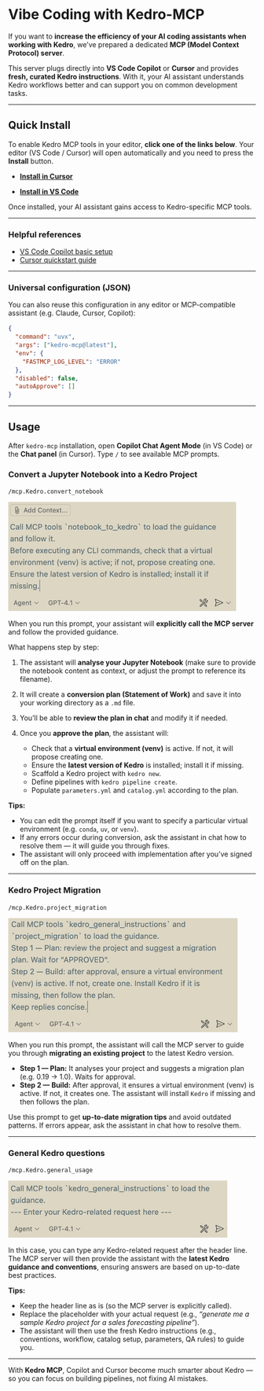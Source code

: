 # Vibe Coding with Kedro-MCP

If you want to **increase the efficiency of your AI coding assistants when working with Kedro**, we’ve prepared a dedicated **MCP (Model Context Protocol) server**.

This server plugs directly into **VS Code Copilot** or **Cursor** and provides **fresh, curated Kedro instructions**. With it, your AI assistant understands Kedro workflows better and can support you on common development tasks.

---

## Quick Install

To enable Kedro MCP tools in your editor, **click one of the links below**.
Your editor (VS Code / Cursor) will open automatically and you need to press the **Install** button.

- [**Install in Cursor**](https://cursor.com/en/install-mcp?name=Kedro&config=eyJjb21tYW5kIjoidXZ4IiwiYXJncyI6WyJrZWRyby1tY3BAbGF0ZXN0Il0sImVudiI6eyJGQVNNQ1BfTE9HX0xFVkVMIjoiRVJST1IifSwiZGlzYWJsZWQiOmZhbHNlLCJhdXRvQXBwcm92ZSI6W119)


- [**Install in VS Code**](https://insiders.vscode.dev/redirect/mcp/install?name=Kedro&config=%7B%22command%22%3A%22uvx%22%2C%22args%22%3A%5B%22kedro-mcp%40latest%22%5D%2C%22env%22%3A%7B%22FASTMCP_LOG_LEVEL%22%3A%22ERROR%22%7D%2C%22disabled%22%3Afalse%2C%22autoApprove%22%3A%5B%5D%7D)


Once installed, your AI assistant gains access to Kedro-specific MCP tools.

---

### Helpful references
- [VS Code Copilot basic setup](https://code.visualstudio.com/docs/copilot/setup)
- [Cursor quickstart guide](https://cursor.com/docs/get-started/quickstart)

---

### Universal configuration (JSON)

You can also reuse this configuration in any editor or MCP-compatible assistant (e.g. Claude, Cursor, Copilot):

```json
{
  "command": "uvx",
  "args": ["kedro-mcp@latest"],
  "env": {
    "FASTMCP_LOG_LEVEL": "ERROR"
  },
  "disabled": false,
  "autoApprove": []
}
```

---

## Usage

After `kedro-mcp` installation, open **Copilot Chat Agent Mode** (in VS Code) or the **Chat panel** (in Cursor).
Type `/` to see available MCP prompts.

### Convert a Jupyter Notebook into a Kedro Project

```text
/mcp.Kedro.convert_notebook
```

![](../meta/images/mcp_notebook_convertion.png)

When you run this prompt, your assistant will **explicitly call the MCP server** and follow the provided guidance.

What happens step by step:

1. The assistant will **analyse your Jupyter Notebook**
   (make sure to provide the notebook content as context,
   or adjust the prompt to reference its filename).

2. It will create a **conversion plan (Statement of Work)**
   and save it into your working directory as a `.md` file.

3. You’ll be able to **review the plan in chat** and modify it if needed.

4. Once you **approve the plan**, the assistant will:

    - Check that a **virtual environment (venv)** is active.
      If not, it will propose creating one.
    - Ensure the **latest version of Kedro** is installed; install it if missing.
    - Scaffold a Kedro project with `kedro new`.
    - Define pipelines with `kedro pipeline create`.
    - Populate `parameters.yml` and `catalog.yml` according to the plan.

**Tips:**

- You can edit the prompt itself if you want to specify a particular virtual environment (e.g. `conda`, `uv`, or `venv`).
- If any errors occur during conversion, ask the assistant in chat how to resolve them — it will guide you through fixes.
- The assistant will only proceed with implementation after you’ve signed off on the plan.

---

### Kedro Project Migration

```text
/mcp.Kedro.project_migration
```

![](../meta/images/mcp_migration.png)

When you run this prompt, the assistant will call the MCP server to guide you through **migrating an existing project** to the latest Kedro version.

- **Step 1 — Plan:** It analyses your project and suggests a migration plan (e.g. 0.19 → 1.0). Waits for approval.
- **Step 2 — Build:** After approval, it ensures a virtual environment (venv) is active. If not, it creates one. The assistant will install `Kedro` if missing and then follows the plan.

Use this prompt to get **up-to-date migration tips** and avoid outdated patterns. If errors appear, ask the assistant in chat how to resolve them.


---

### General Kedro questions
```text
/mcp.Kedro.general_usage
```

![](../meta/images/mcp_general_guidance.png)

In this case, you can type any Kedro-related request after the header line.
The MCP server will then provide the assistant with the **latest Kedro guidance and conventions**, ensuring answers are based on up-to-date best practices.

**Tips:**

- Keep the header line as is (so the MCP server is explicitly called).
- Replace the placeholder with your actual request
  (e.g., *“generate me a sample Kedro project for a sales forecasting pipeline”*).
- The assistant will then use the fresh Kedro instructions
  (e.g., conventions, workflow, catalog setup, parameters, QA rules) to guide you.


---


With **Kedro MCP**, Copilot and Cursor become much smarter about Kedro — so you can focus on building pipelines, not fixing AI mistakes.
